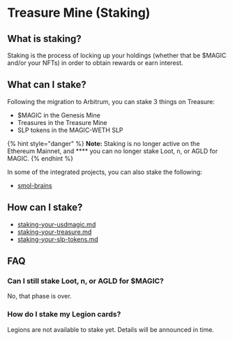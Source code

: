 # Treasure Mine (Staking)

## What is staking?

Staking is the process of locking up your holdings (whether that be $MAGIC and/or your NFTs) in order to obtain rewards or earn interest.&#x20;

## What can I stake?

Following the migration to Arbitrum, you can stake 3 things on Treasure:

* $MAGIC in the Genesis Mine
* Treasures in the Treasure Mine
* SLP tokens in the MAGIC-WETH SLP

{% hint style="danger" %}
**Note:** Staking is no longer active on the Ethereum Mainnet, and **** you can no longer stake Loot, n, or AGLD for MAGIC.&#x20;
{% endhint %}

In some of the integrated projects, you can also stake the following:

* [smol-brains](../partnerships/partnership-intergrations/smol-brains/ "mention")

## How can I stake?

* [staking-your-usdmagic.md](treasure-mine-staking/staking-your-usdmagic.md "mention")
* [staking-your-treasure.md](treasure-mine-staking/staking-your-treasure.md "mention")
* [staking-your-slp-tokens.md](treasure-mine-staking/staking-your-slp-tokens.md "mention")

## FAQ

### Can I still stake Loot, n, or AGLD for $MAGIC?

No, that phase is over.

### How do I stake my Legion cards?

Legions are not available to stake yet. Details will be announced in time.
